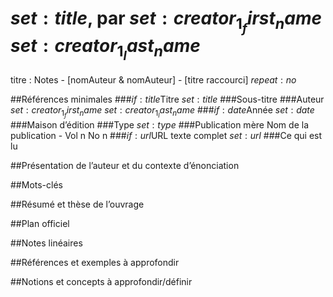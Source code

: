 $set:title$, par $set:creator_1_first_name$ $set:creator_1_last_name$
===================
titre : Notes - [nomAuteur & nomAuteur] - [titre raccourci]
$repeat:no$

##Références minimales
###$if:title$Titre
$set:title$
###Sous-titre
###Auteur
$set:creator_1_first_name$ $set:creator_1_last_name$
###$if:date$Année
$set:date$
###Maison d’édition
###Type
$set:type$
###Publication mère
Nom de la publication - Vol n No n
###$if:url$URL texte complet
$set:url$
###Ce qui est lu

##Présentation de l’auteur et du contexte d’énonciation

##Mots-clés

##Résumé et thèse de l’ouvrage

##Plan officiel

##Notes linéaires

##Références et exemples à approfondir

##Notions et concepts à approfondir/définir
